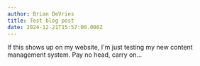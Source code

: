```yaml
---
author: Brian DeVries
title: Test blog post
date: 2024-12-21T15:57:00.000Z
---
```

If this shows up on my website, I'm just testing my new content management system. Pay no head, carry on...
